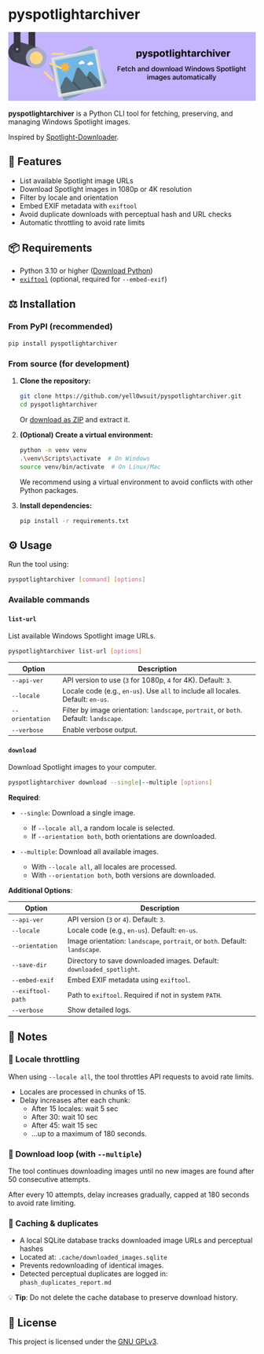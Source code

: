 # pyspotlightarchiver

![pyspotlightarchiver hero](./pyspotlightarchiver_banner.png)

**pyspotlightarchiver** is a Python CLI tool for fetching, preserving, and managing Windows Spotlight images.

Inspired by [Spotlight-Downloader](https://github.com/ORelio/Spotlight-Downloader).

## 🚀 Features

- List available Spotlight image URLs
- Download Spotlight images in 1080p or 4K resolution
- Filter by locale and orientation
- Embed EXIF metadata with `exiftool`
- Avoid duplicate downloads with perceptual hash and URL checks
- Automatic throttling to avoid rate limits

## 📦 Requirements

- Python 3.10 or higher ([Download Python](https://www.python.org/downloads/))
- [`exiftool`](https://exiftool.org/) (optional, required for `--embed-exif`)

## ⚖️ Installation

### From PyPI (recommended)

```bash
pip install pyspotlightarchiver
```

### From source (for development)

1. **Clone the repository:**

   ```bash
   git clone https://github.com/yell0wsuit/pyspotlightarchiver.git
   cd pyspotlightarchiver
   ```

   Or [download as ZIP](https://github.com/yell0wsuit/pyspotlightarchiver/archive/refs/heads/main.zip) and extract it.

2. **(Optional) Create a virtual environment:**

   ```bash
   python -m venv venv
   .\venv\Scripts\activate  # On Windows
   source venv/bin/activate  # On Linux/Mac
   ```

   We recommend using a virtual environment to avoid conflicts with other Python packages.

3. **Install dependencies:**

   ```bash
   pip install -r requirements.txt
   ```

## ⚙️ Usage

Run the tool using:

```bash
pyspotlightarchiver [command] [options]
```

### Available commands

#### `list-url`

List available Windows Spotlight image URLs.

```bash
pyspotlightarchiver list-url [options]
```

| Option         | Description                                                                 |
|----------------|-----------------------------------------------------------------------------|
| `--api-ver`    | API version to use (`3` for 1080p, `4` for 4K). Default: `3`.               |
| `--locale`     | Locale code (e.g., `en-us`). Use `all` to include all locales. Default: `en-us`. |
| `--orientation`| Filter by image orientation: `landscape`, `portrait`, or `both`. Default: `landscape`. |
| `--verbose`    | Enable verbose output.                                                      |

#### `download`

Download Spotlight images to your computer.

```bash
pyspotlightarchiver download --single|--multiple [options]
```

**Required**:

- `--single`: Download a single image.
  - If `--locale all`, a random locale is selected.
  - If `--orientation both`, both orientations are downloaded.

- `--multiple`: Download all available images.
  - With `--locale all`, all locales are processed.
  - With `--orientation both`, both versions are downloaded.

**Additional Options**:

| Option            | Description                                                                 |
|-------------------|-----------------------------------------------------------------------------|
| `--api-ver`       | API version (`3` or `4`). Default: `3`.                                     |
| `--locale`        | Locale code (e.g., `en-us`). Default: `en-us`.                              |
| `--orientation`   | Image orientation: `landscape`, `portrait`, or `both`. Default: `landscape`. |
| `--save-dir`      | Directory to save downloaded images. Default: `downloaded_spotlight`.       |
| `--embed-exif`    | Embed EXIF metadata using `exiftool`.                                       |
| `--exiftool-path` | Path to `exiftool`. Required if not in system `PATH`.                       |
| `--verbose`       | Show detailed logs.                                                         |

## 📌 Notes

### 🔄 Locale throttling

When using `--locale all`, the tool throttles API requests to avoid rate limits.

- Locales are processed in chunks of 15.
- Delay increases after each chunk:
  - After 15 locales: wait 5 sec
  - After 30: wait 10 sec
  - After 45: wait 15 sec
  - ...up to a maximum of 180 seconds.

### 🔁 Download loop (with `--multiple`)

The tool continues downloading images until no new images are found after 50 consecutive attempts.

After every 10 attempts, delay increases gradually, capped at 180 seconds to avoid rate limiting.

### 📂 Caching & duplicates

- A local SQLite database tracks downloaded image URLs and perceptual hashes
- Located at: `.cache/downloaded_images.sqlite`
- Prevents redownloading of identical images.
- Detected perceptual duplicates are logged in: `phash_duplicates_report.md`

💡 **Tip**: Do not delete the cache database to preserve download history.

## 📄 License

This project is licensed under the [GNU GPLv3](LICENSE).
